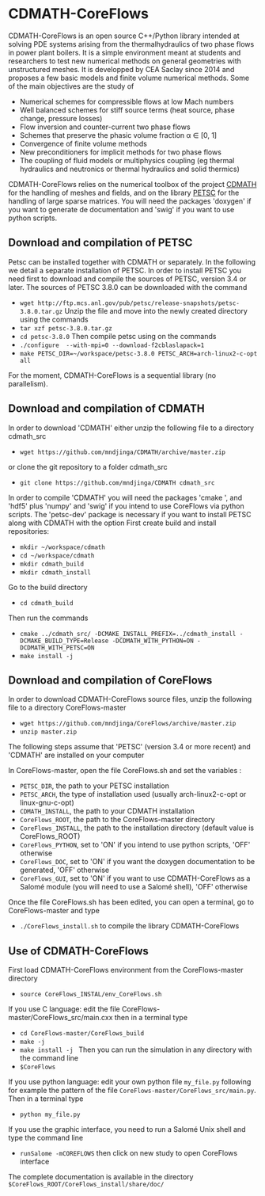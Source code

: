 CDMATH-CoreFlows
================

CDMATH-CoreFlows is an open source C++/Python library intended at solving PDE systems
arising from the thermalhydraulics of two phase flows in power plant boilers. It
is a simple environment meant at students and researchers to test new numerical
methods on general geometries with unstructured meshes. It is developped by
CEA Saclay since 2014 and proposes a few
basic models and finite volume numerical methods. Some of the main objectives
are the study of

- Numerical schemes for compressible flows at low Mach numbers
- Well balanced schemes for stiff source terms (heat source, phase change, pressure losses)
- Flow inversion and counter-current two phase flows
- Schemes that preserve the phasic volume fraction α ∈ [0, 1]
- Convergence of finite volume methods
- New preconditioners for implicit methods for two phase flows
- The coupling of fluid models or multiphysics coupling (eg thermal hydraulics and neutronics or thermal hydraulics and solid thermics)

CDMATH-CoreFlows relies on the numerical toolbox of the project [CDMATH]((http://cdmath.jimdo.com)) for the handling of meshes and fields, and on the library [PETSC](https://www.mcs.anl.gov/petsc/) for the handling of large sparse matrices.
You will need the packages 'doxygen' if you want to generate de documentation and 'swig' if you want to use python scripts.

Download and compilation of PETSC
---------------------------------
Petsc can be installed together with CDMATH or separately. In the following we detail a separate installation of PETSC.
In order to install PETSC you need first to download and compile the sources of PETSC, version 3.4 or later. 
The sources of PETSC 3.8.0 can be downloaded with the command
-  `wget http://ftp.mcs.anl.gov/pub/petsc/release-snapshots/petsc-3.8.0.tar.gz`
Unzip the file and move into the newly created directory using the commands
- `tar xzf petsc-3.8.0.tar.gz `
- `cd petsc-3.8.0`
Then compile petsc using on the commands
- `./configure  --with-mpi=0 --download-f2cblaslapack=1`
- `make PETSC_DIR=~/workspace/petsc-3.8.0 PETSC_ARCH=arch-linux2-c-opt all`

For the moment, CDMATH-CoreFlows is a sequential library (no parallelism).

Download and compilation of CDMATH
----------------------------------
In order to download 'CDMATH' either unzip the following file to a directory cdmath_src
- `wget https://github.com/mndjinga/CDMATH/archive/master.zip`

or clone the git repository to a folder cdmath_src
- `git clone https://github.com/mndjinga/CDMATH cdmath_src`

In order to compile 'CDMATH' you will need the packages 'cmake ', and 'hdf5' plus 'numpy' and 'swig' if you intend to use CoreFlows via python scripts. The 'petsc-dev' package is necessary if you want to install PETSC along with CDMATH with the option
First create build and install repositories:

- `mkdir ~/workspace/cdmath `
- `cd ~/workspace/cdmath `
- `mkdir cdmath_build `
- `mkdir cdmath_install `

Go to the build directory
- `cd cdmath_build `

Then run the commands
- `cmake ../cdmath_src/ -DCMAKE_INSTALL_PREFIX=../cdmath_install -DCMAKE_BUILD_TYPE=Release -DCDMATH_WITH_PYTHON=ON -DCDMATH_WITH_PETSC=ON`
- `make install -j`


Download and compilation of CoreFlows
---------------------------------------------
In order to download CDMATH-CoreFlows source files, unzip the following file to a directory CoreFlows-master
- `wget https://github.com/mndjinga/CoreFlows/archive/master.zip `
- `unzip master.zip`

The following steps assume that 'PETSC' (version 3.4 or more recent) and 'CDMATH' are installed on your computer

In CoreFlows-master, open the file CoreFlows.sh and set the variables :
- `PETSC_DIR`, the path to your PETSC installation
- `PETSC_ARCH`, the type of installation used (usually arch-linux2-c-opt or linux-gnu-c-opt)
- `CDMATH_INSTALL`, the path to your CDMATH installation
- `CoreFlows_ROOT`, the path to the CoreFlows-master directory
- `CoreFlows_INSTALL`, the path to the installation directory (default value is CoreFlows_ROOT)
- `CoreFlows_PYTHON`, set to 'ON' if you intend to use python scripts, 'OFF' otherwise
- `CoreFlows_DOC`, set to 'ON' if you want the doxygen documentation to be generated, 'OFF' otherwise
- `CoreFlows_GUI`, set to 'ON' if you want to use CDMATH-CoreFlows as a Salomé module (you will need to use a Salomé shell), 'OFF' otherwise


Once the file CoreFlows.sh has been edited, you can open a terminal, go to CoreFlows-master and type
- `./CoreFlows_install.sh` to compile the library CDMATH-CoreFlows

Use of CDMATH-CoreFlows
-----------------------
First load CDMATH-CoreFlows environment from the CoreFlows-master directory
- `source CoreFlows_INSTAL/env_CoreFlows.sh `

If you use C language: edit the file CoreFlows-master/CoreFlows_src/main.cxx then in a terminal type
- `cd CoreFlows-master/CoreFlows_build  `
- `make -j `
- `make install -j `
Then you can run the simulation in any directory with the command line
- `$CoreFlows `

If you use python language: edit your own python file `my_file.py` following for example the pattern of the file `CoreFlows-master/CoreFlows_src/main.py`. Then in a terminal type
- `python my_file.py `

If you use the graphic interface, you need to run a Salomé Unix shell and type the command line
- `runSalome -mCOREFLOWS`
then click on new study to open CoreFlows interface

The complete documentation is available in the directory `$CoreFlows_ROOT/CoreFlows_install/share/doc/`
